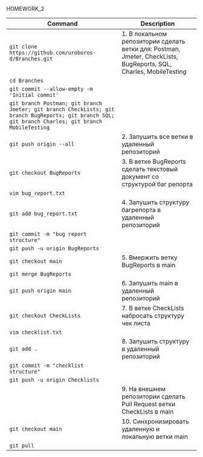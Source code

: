 HOMEWORK_2

| Command | Description |
| ---- | --- |
|`git clone https://github.com/uroboros-d/Branches.git`|1. В локальном репозитории сделать ветки для: Postman, Jmeter, CheckLists, BugReports, SQL, Charles, MobileTesting|
|`cd Branches`||
|`git commit --allow-empty -m 'Initial commit'`|
|`git branch Postman; git branch Jmeter; git branch CheckLists; git branch BugReports; git branch SQL; git branch Charles; git branch MobileTesting ` |                                     |
| `git push origin --all `|                           2. Запушить все ветки в удаленный репозиторий |
| `git checkout BugReports  `|                      3. В ветке BugReports сделать текстовый документ со структурой баг репорта |
| `vim bug_report.txt  `|                     |
| `git add bug_report.txt  `|                                      4. Запушить структуру багрепорта в удаленный репозиторий |
| `git commit -m "bug report structure"`| |
| `git push -u origin BugReports`| |
| `git checkout main `|                              5. Вмержить ветку BugReports в main |
| `git merge BugReports`| |
| `git push origin main     `|                                   6. Запушить main в удаленный репозиторий |
| `git checkout CheckLists `|                        7. В ветке CheckLists набросать структуру чек листа    |                                        
| `vim checklist.txt`| |
| `git add . `|                                      8. Запушить структуру в удаленный репозиторий |
| `git commit -m "checklist structure"`| |
| `git push -u origin Checklists`| |
| |                                             9. На внешнем репозитории сделать Pull Request ветки CheckLists в main |
| `git checkout main    `|                           10. Синхронизировать удаленную и локальную ветки main |
| `git pull`| |

